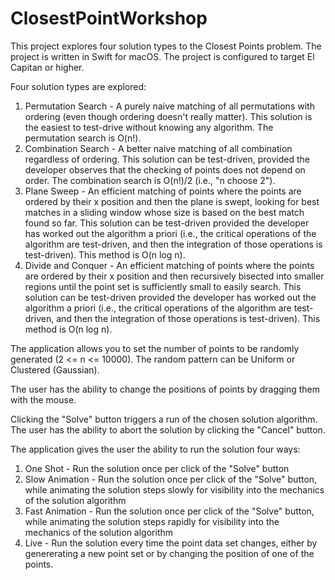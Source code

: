 # ClosestPointWorkshop

This project explores four solution types to the Closest Points problem. The project is written in Swift for macOS. The project is configured to target El Capitan or higher.

Four solution types are explored:

1. Permutation Search - A purely naive matching of all permutations with ordering (even though ordering doesn't really matter). This solution is the easiest to test-drive without knowing any algorithm. The permutation search is O(n!).
2. Combination Search - A better naive matching of all combination regardless of ordering. This solution can be test-driven, provided the developer observes that the checking of points does not depend on order. The combination search is O(n!)/2 (i.e., "n choose 2").
3. Plane Sweep - An efficient matching of points where the points are ordered by their x position and then the plane is swept, looking for best matches in a sliding window whose size is based on the best match found so far. This solution can be test-driven provided the developer has worked out the algorithm a priori (i.e., the critical operations of the algorithm are test-driven, and then the integration of those operations is test-driven). This method is O(n log n).
4. Divide and Conquer - An efficient matching of points where the points are ordered by their x position and then recursively bisected into smaller regions until the point set is sufficiently small to easily search. This solution can be test-driven provided the developer has worked out the algorithm a priori (i.e., the critical operations of the algorithm are test-driven, and then the integration of those operations is test-driven). This method is O(n log n).

The application allows you to set the number of points to be randomly generated (2 <= n <= 10000). The random pattern can be Uniform or Clustered (Gaussian).

The user has the ability to change the positions of points by dragging them with the mouse.

Clicking the "Solve" button triggers a run of the chosen solution algorithm. The user has the ability to abort the solution by clicking the "Cancel" button.

The application gives the user the ability to run the solution four ways:

1. One Shot - Run the solution once per click of the "Solve" button
2. Slow Animation - Run the solution once per click of the "Solve" button, while animating the solution steps slowly for visibility into the mechanics of the solution algorithm
3. Fast Animation - Run the solution once per click of the "Solve" button, while animating the solution steps rapidly for visibility into the mechanics of the solution algorithm
4. Live - Run the solution every time the point data set changes, either by genererating a new point set or by changing the position of one of the points.
